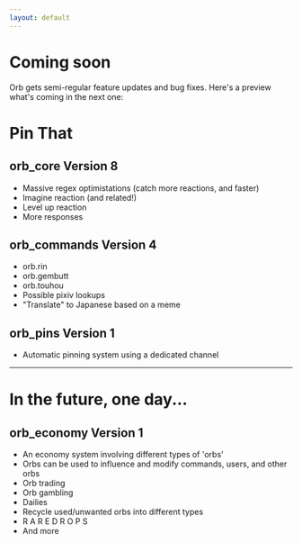 ```yaml
---
layout: default
---
```


# Coming soon

Orb gets semi-regular feature updates and bug fixes. Here's a preview what's coming in the next one:

# Pin That

## orb_core Version 8

- Massive regex optimistations (catch more reactions, and faster)
- Imagine reaction (and related!)
- Level up reaction
- More responses

## orb_commands Version 4

- orb.rin
- orb.gembutt
- orb.touhou
- Possible pixiv lookups
- "Translate" to Japanese based on a meme

## orb_pins Version 1
- Automatic pinning system using a dedicated channel


---

# In the future, one day...

## orb_economy Version 1

- An economy system involving different types of 'orbs'
- Orbs can be used to influence and modify commands, users, and other orbs
- Orb trading
- Orb gambling
- Dailies
- Recycle used/unwanted orbs into different types
- R A R E D R O P S
- And more
